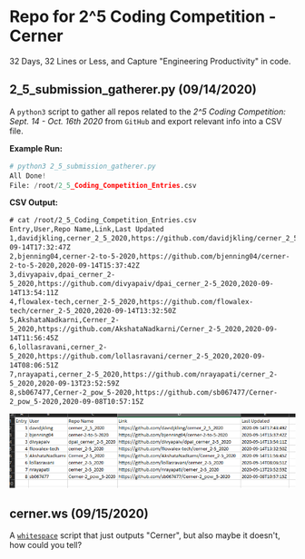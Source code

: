 # Repo for 2^5 Coding Competition - Cerner
32 Days, 32 Lines or Less, and Capture "Engineering Productivity" in code.

## 2_5_submission_gatherer.py (09/14/2020)
A `python3` script to gather all repos related to the *2^5 Coding Competition: Sept. 14 - Oct. 16th 2020* from `GitHub` and export relevant info into a CSV file.

**Example Run:**
```python
# python3 2_5_submission_gatherer.py
All Done!
File: /root/2_5_Coding_Competition_Entries.csv
```
**CSV Output:**
 ```pyhton
 # cat /root/2_5_Coding_Competition_Entries.csv
Entry,User,Repo Name,Link,Last Updated
1,davidjkling,cerner_2_5_2020,https://github.com/davidjkling/cerner_2_5_2020,2020-09-14T17:32:47Z
2,bjenning04,cerner-2-to-5-2020,https://github.com/bjenning04/cerner-2-to-5-2020,2020-09-14T15:37:42Z
3,divyapaiv,dpai_cerner_2-5_2020,https://github.com/divyapaiv/dpai_cerner_2-5_2020,2020-09-14T13:54:11Z
4,flowalex-tech,cerner_2-5_2020,https://github.com/flowalex-tech/cerner_2-5_2020,2020-09-14T13:32:50Z
5,AkshataNadkarni,Cerner_2-5_2020,https://github.com/AkshataNadkarni/Cerner_2-5_2020,2020-09-14T11:56:45Z
6,lollasravani,cerner_2-5_2020,https://github.com/lollasravani/cerner_2-5_2020,2020-09-14T08:06:51Z
7,nrayapati,cerner_2-5_2020,https://github.com/nrayapati/cerner_2-5_2020,2020-09-13T23:52:59Z
8,sb067477,Cerner-2_pow_5-2020,https://github.com/sb067477/Cerner-2_pow_5-2020,2020-09-08T10:57:15Z
```
![Excel](/static/excel_example.png)

## cerner.ws (09/15/2020)
A [`whitespace`](https://esolangs.org/wiki/Whitespace) script that just outputs "Cerner", but also maybe it doesn't, how could you tell?
